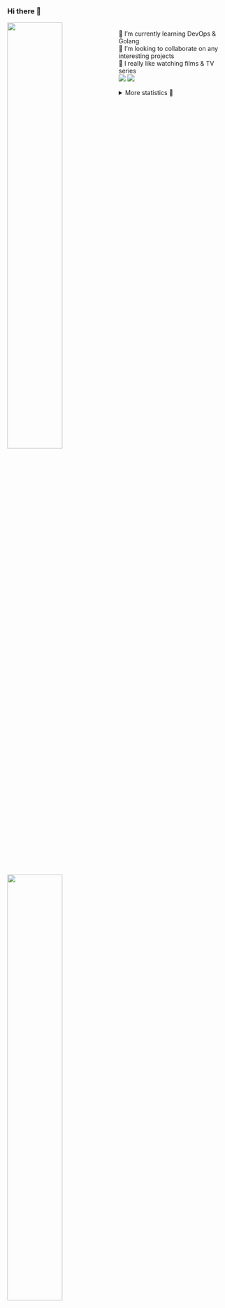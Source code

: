 ### Hi there 👋


[<img align="left" width="50%" src="https://github-readme-stats.vercel.app/api?username=rufusnufus&hide=issues&show_icons=true&count_private=true&theme=transparent&title_color=FF6F40&text_color=FBF9F8&icon_color=F48242&hide_border=true&hide_title=true#gh-dark-mode-only">](https://metrics.lecoq.io/rufusnufus#gh-dark-mode-only)
[<img align="left" width="50%" src="https://github-readme-stats.vercel.app/api?username=rufusnufus&hide=issues&show_icons=true&count_private=true&theme=transparent&title_color=FF6533&text_color=4D4644&icon_color=FF8038&hide_border=true&hide_title=true#gh-light-mode-only">](https://metrics.lecoq.io/rufusnufus#gh-light-mode-only)

<p>
  <br>
  🌱 I’m currently learning DevOps & Golang</br>
  👯 I’m looking to collaborate on any interesting projects</br>
  🎥 I really like watching films & TV series</br>
  <a href="https://linkedin.com/in/rufusnufus"><img src="https://img.shields.io/badge/linkedin-0077B5.svg?style=for-the-badge&logo=linkedin&logoColor=white"/></a>
  <a href="https://t.me/rufusnufus"><img src="https://img.shields.io/badge/-telegram-black?style=for-the-badge&color=blue&logo=telegram"/></a>
</p>

<p text-align="left">
<details>
  <summary>More statistics 👀</summary><br/>

<!--START_SECTION:waka-->
![Code Time](http://img.shields.io/badge/Code%20Time-54%20hrs%2018%20mins-blue)

![Profile Views](http://img.shields.io/badge/Profile%20Views-13-blue)

**I'm an Early 🐤** 

```text
🌞 Morning    115 commits    ████░░░░░░░░░░░░░░░░░░░░░   17.11% 
🌆 Daytime    366 commits    █████████████░░░░░░░░░░░░   54.46% 
🌃 Evening    162 commits    ██████░░░░░░░░░░░░░░░░░░░   24.11% 
🌙 Night      29 commits     █░░░░░░░░░░░░░░░░░░░░░░░░   4.32%

```
📅 **I'm Most Productive on Thursday** 

```text
Monday       125 commits    ████░░░░░░░░░░░░░░░░░░░░░   18.6% 
Tuesday      130 commits    ████░░░░░░░░░░░░░░░░░░░░░   19.35% 
Wednesday    111 commits    ████░░░░░░░░░░░░░░░░░░░░░   16.52% 
Thursday     132 commits    █████░░░░░░░░░░░░░░░░░░░░   19.64% 
Friday       115 commits    ████░░░░░░░░░░░░░░░░░░░░░   17.11% 
Saturday     33 commits     █░░░░░░░░░░░░░░░░░░░░░░░░   4.91% 
Sunday       26 commits     █░░░░░░░░░░░░░░░░░░░░░░░░   3.87%

```


📊 **This Week I Spent My Time On** 

```text
💬 Programming Languages: 
YAML                     7 hrs 23 mins       ████████████░░░░░░░░░░░░░   47.78% 
HCL                      2 hrs 43 mins       ████░░░░░░░░░░░░░░░░░░░░░   17.63% 
JavaScript               1 hr 37 mins        ██░░░░░░░░░░░░░░░░░░░░░░░   10.54% 
Other                    1 hr 19 mins        ██░░░░░░░░░░░░░░░░░░░░░░░   8.59% 
Markdown                 51 mins             █░░░░░░░░░░░░░░░░░░░░░░░░   5.49%

🔥 Editors: 
VS Code                  14 hrs 12 mins      ███████████████████████░░   91.8% 
iTerm2                   1 hr 16 mins        ██░░░░░░░░░░░░░░░░░░░░░░░   8.2%

```

**I Mostly Code in Python** 

```text
Python                   9 repos             ███████░░░░░░░░░░░░░░░░░░   28.12% 
Java                     4 repos             ███░░░░░░░░░░░░░░░░░░░░░░   12.5% 
Jupyter Notebook         4 repos             ███░░░░░░░░░░░░░░░░░░░░░░   12.5% 
JavaScript               3 repos             ██░░░░░░░░░░░░░░░░░░░░░░░   9.38% 
HTML                     3 repos             ██░░░░░░░░░░░░░░░░░░░░░░░   9.38%

```



 Last Updated on 23/12/2022 00:38:15 UTC
<!--END_SECTION:waka-->

</details>
</p>
